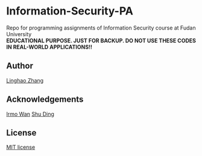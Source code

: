 # Information-Security-PA
Repo for programming assignments of Information Security course at Fudan University  
**EDUCATIONAL PURPOSE. JUST FOR BACKUP. DO NOT USE THESE CODES IN REAL-WORLD APPLICATIONS!!**

## Author
[Linghao Zhang](https://github.com/dnc1994)

## Acknowledgements
[Irmo Wan](https://github.com/irmowan)
[Shu Ding](https://github.com/quietshu)

## License
[MIT license](https://github.com/dnc1994/Information-Security-PA/blob/master/LICENSE)